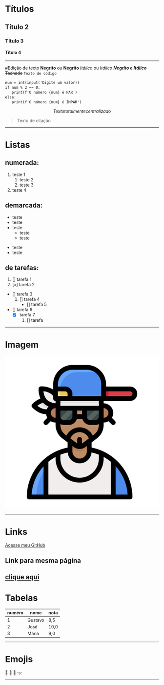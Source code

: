 # Títulos
<a id=exemplo></a>
## Título 2
### Título 3
#### Título 4
---

#Edição de texto
**Negrito** ou __Negrito__
*Itálico* ou _Itálico_
__*Negrito e Itálico*__
~~Tachado~~
`Texto de código`
```
num = int(input('Digite um valor))
if num % 2 == 0:
   print(f'O número {num} é PAR')
else:
   print(f'O número {num} é ÍMPAR')
```
$$
Texto totalmente centralizado
$$
> Texto de citação

---

# Listas

## numerada:

1. teste 1
   1. teste 2
   1. teste 3
1. teste 4

## demarcada:

* teste
* teste
* teste
   * teste
   - teste
- teste
- teste

## de tarefas:

1. [] tarefa 1
1. [x] tarefa 2
- [] tarefa 3
   1. [] tarefa 4
      - [] tarefa 5
- [] tarefa 6
   - [x] tarefa 7
      1. [] tarefa

---

# Imagem
![Rapper](images/rapper.png)

---

# Links
[Acesse meu GitHub](https://github.com/arthurbertoti)

## Link para mesma página
[clique aqui](#exemplo)
---

# Tabelas

numéro|nome|nota
---|---|---
1|Gustavo|8,5
2|José|10,0
3|Maria|9,0

---

# Emojis

:vulcan_salute:
:monkey:
:dog:
:s:

--- 